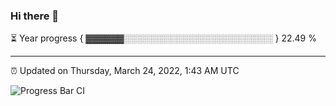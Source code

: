 ### Hi there 👋

⏳ Year progress { ▓▓▓▓▓▓░░░░░░░░░░░░░░░░░░░░░░░░ } 22.49 %

---

⏰ Updated on Thursday, March 24, 2022, 1:43 AM UTC

![Progress Bar CI](https://github.com/arthurbuhl/arthurbuhl/workflows/Progress%20Bar%20CI/badge.svg)
